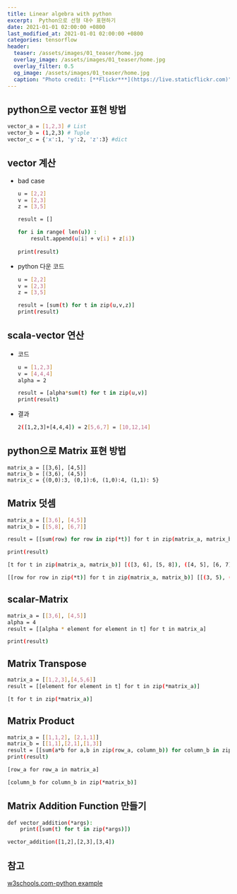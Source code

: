 ```yaml
---  
title: Linear algebra with python 
excerpt:  Python으로 선형 대수 표현하기     
date: 2021-01-01 02:00:00 +0800
last_modified_at: 2021-01-01 02:00:00 +0800
categories: tensorflow
header:
  teaser: /assets/images/01_teaser/home.jpg
  overlay_image: /assets/images/01_teaser/home.jpg
  overlay_filter: 0.5
  og_image: /assets/images/01_teaser/home.jpg
  caption: "Photo credit: [**Flickr***](https://live.staticflickr.com)"
---
```


## python으로 vector 표현 방법 

```sh 
vector_a = [1,2,3] # List 
vector_b = (1,2,3) # Tuple
vector_c = {'x':1, 'y':2, 'z':3} #dict
```

## vector 계산 

- bad case 

  ```sh 
  u = [2,2]
  v = [2,3]
  z = [3,5]
  
  result = []
  
  for i in range( len(u)) :
      result.append(u[i] + v[i] + z[i])
      
  print(result)
  ```

- python 다운 코드

  ```sh 
  u = [2,2]
  v = [2,3]
  z = [3,5]
  
  result = [sum(t) for t in zip(u,v,z)]
  print(result)
  ```

## scala-vector 연산

- 코드 

  ```sh
  u = [1,2,3]
  v = [4,4,4]
  alpha = 2
  
  result = [alpha*sum(t) for t in zip(u,v)]
  print(result)
  ```
  
- 결과
  ```sh
  2([1,2,3]+[4,4,4]) = 2[5,6,7] = [10,12,14]
  ```
  
## python으로 Matrix 표현 방법 

```shell
matrix_a = [[3,6], [4,5]]
matrix_b = [(3,6), (4,5)]
matrix_c = {(0,0):3, (0,1):6, (1,0):4, (1,1): 5}
```

## Matrix 덧셈

```sh
matrix_a = [[3,6], [4,5]]
matrix_b = [[5,8], [6,7]]

result = [[sum(row) for row in zip(*t)] for t in zip(matrix_a, matrix_b)]

print(result)

[t for t in zip(matrix_a, matrix_b)] [([3, 6], [5, 8]), ([4, 5], [6, 7])]

[[row for row in zip(*t)] for t in zip(matrix_a, matrix_b)] [[(3, 5), (6, 8)], [(4, 6), (5, 7)]]
```

## scalar-Matrix

```sh 
matrix_a = [[3,6], [4,5]]
alpha = 4
result = [[alpha * element for element in t] for t in matrix_a]

print(result)
```

## Matrix Transpose

```sh 
matrix_a = [[1,2,3],[4,5,6]]
result = [[element for element in t] for t in zip(*matrix_a)]

[t for t in zip(*matrix_a)]
```

## Matrix Product

```sh 
matrix_a = [[1,1,2], [2,1,1]]
matrix_b = [[1,1],[2,1],[1,3]]
result = [[sum(a*b for a,b in zip(row_a, column_b)) for column_b in zip(*matrix_b)] for row_a in matrix_a]
print(result)

[row_a for row_a in matrix_a]

[column_b for column_b in zip(*matrix_b)]
```

## Matrix Addition Function 만들기

```sh 
def vector_addition(*args):
    print([sum(t) for t in zip(*args)])

vector_addition([1,2],[2,3],[3,4])
```

## 참고

[w3schools.com-python example](https://www.w3schools.com/python/python_for_loops.asp)